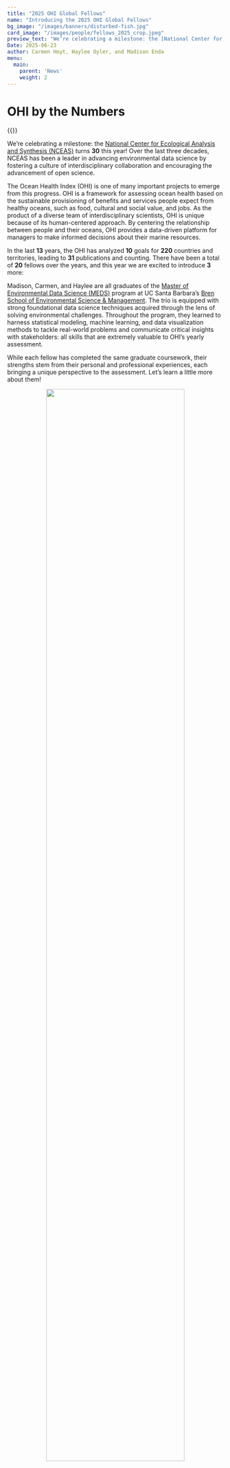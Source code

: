 ```yaml
---
title: "2025 OHI Global Fellows"
name: "Introducing the 2025 OHI Global Fellows"
bg_image: "/images/banners/disturbed-fish.jpg"
card_image: "/images/people/fellows_2025_crop.jpeg"
preview_text: "We’re celebrating a milestone: the [National Center for Ecological Analysis and Synthesis (NCEAS) turns **30** this year! Over the last three decades, NCEAS has been a leader in advancing environmental data science..."
Date: 2025-06-23
author: Carmen Hoyt, Haylee Oyler, and Madison Enda
menu:
  main:
    parent: 'News'
    weight: 2
---
```

# OHI by the Numbers

{{<newsHead>}}

We’re celebrating a milestone: the [National Center for Ecological Analysis and Synthesis (NCEAS)](https://www.nceas.ucsb.edu/) turns **30** this year! Over the last three decades, NCEAS has been a leader in advancing environmental data science by fostering a culture of interdisciplinary collaboration and encouraging the advancement of open science.  

The Ocean Health Index (OHI) is one of many important projects to emerge from this progress. OHI is a framework for assessing ocean health based on the sustainable provisioning of benefits and services people expect from healthy oceans, such as food, cultural and social value, and jobs. As the product of a diverse team of interdisciplinary scientists, OHI is unique because of its human-centered approach. By centering the relationship between people and their oceans, OHI provides a data-driven platform for managers to make informed decisions about their marine resources.

In the last **13** years, the OHI has analyzed **10** goals for **220** countries and territories, leading to **31** publications and counting. There have been a total of **20** fellows over the years, and this year we are excited to introduce **3** more: 

Madison, Carmen, and Haylee are all graduates of the [Master of Environmental Data Science (MEDS)](https://bren.ucsb.edu/masters-programs/master-environmental-data-science) program at UC Santa Barbara’s [Bren School of Environmental Science & Management](https://bren.ucsb.edu/). The trio is equipped with strong foundational data science techniques acquired through the lens of solving environmental challenges. Throughout the program, they learned to harness statistical modeling, machine learning, and data visualization methods to tackle real-world problems and communicate critical insights with stakeholders: all skills that are extremely valuable to OHI’s yearly assessment.

While each fellow has completed the same graduate coursework, their strengths stem from their personal and professional experiences, each bringing a unique perspective to the assessment. Let’s learn a little more about them!


<center>

<img src="/images/people/fellows_2025.jpg" style="width: 80%; height: 80%"/>

</center>

<br>

## Question 1

> What drew you to the Ocean Health Index, and what are you excited to learn? 

<br>

**Carmen:** 
I was drawn to the Ocean Health Index as a way to merge my past experiences with marine biology and my new technical skills. Having been on the data collection side for many years, I am eager to see how an analysis-driven approach to sustainability works and how this framework can be applied to other areas of ocean conservation. I am excited to learn about all the different data sources and what the best practices are for documenting and sharing open-source code in a clean, concise way!

**Haylee:** 
Many things drew me to OHI, but the biggest was its human-centered approach to score calculation. As a scientist interested in interdisciplinary work, OHI seemed like the perfect example of using data science skills to support solutions for communities. I’m excited to peek behind the scenes and understand the details of exactly how a score with as many sources as this is calculated. 

**Madison:** 
After participating in the MEDS program, I was so proud of our team’s capstone work, and wondered how exactly it would be used by environmental managers and researchers to help coastal communities. I realized that organizations like OHI were able to take huge amounts of valuable data like ours, and synthesize an end product that resonates with people the world over. When my professors from Bren and NCEAS mentioned the fellowship, I jumped at the chance to use my new found skills for a good cause! I feel beyond honored to be a part of such an incredible group, and can’t wait to learn more about geospatial analysis, discover new variables I can incorporate into marine ecosystem models, and to see what challenges and learning experiences await us!


## Question 2

> What is something you have found interesting and want to recommend to others?

<br>

**Carmen:** 
Whenever I need a break from the computer screen, I like to take a walk and listen to a new episode of [Ologies](https://www.alieward.com/ologies) by Allie Ward! There are no shortage of episodes, and you may even recognize NCEAS's very own [Ben Halpern](https://www.alieward.com/ologies/aquacultureecology)!

**Haylee:** 
I couldn’t pick one thing, so I made a list of my recent ocean-adjacent things that have been bringing me joy lately. The graphic novel [Anzuelo](https://www.simonandschuster.com/books/Anzuelo/Emma-Rios/9798368809267) by Emma Rios, the album [At the Beach in Every Life](https://youtube.com/playlist?list=PLm8ILOHjnsk6zFfvMEUO7Lt5Ip6F08ZwJ&si=oYcA0c63OJV9xeyg) by Gigi Perez, and the poem [I Go Down to the Shore](https://www.goodreads.com/quotes/677855-i-go-down-to-the-shore-i-go-down-to) by Mary Oliver. 

**Madison:** 
I recently picked up a cookbook by Clarice Lam called “[Breaking Bao](https://claricelam.com/)”. It’s full of playful, lighthearted takes on classic bakes, where the chef combines flavors and ingredients predominately from east, southeast, and central Asia with baking techniques from all over the world. All of the bakes and snacks look absolutely incredible, and I can’t wait to try them out, but I also felt really inspired by Chef Lam’s story. Born in LA, raised in Hong Kong with her family, and traveling all over the world for her career, she had trouble expressing herself as she felt alienated and typecast for her looks and lifestyle. Struggling to find a place she fit in, she decided to become a chef to share her culture with others, to “make the unfamiliar familiar and approachable” while still maintaining her unique voice. I personally really resonated with her statement “if food is all connected, then people certainly must be too”, as it's the same way I feel about people all over the world and our connection to the oceans. Maybe it’s a bit silly to read so deeply into a recipe for ‘Matcha-Azuki Mont Blanc’, but I highly recommend letting yourself get a bit silly with this book, and enjoy this delicious and goofy love letter to global cuisine!


## Question 3

> What is something people wouldn’t know about you from your professional profile?

<br>

**Carmen:**
Most people don’t know that I love vintage cars and film cameras! My latest obsession is documenting all the old cars around my neighborhood here in Santa Barbara with a Minolta X-370. My favorite cars to spot are Toyota Land Cruisers and any iteration of the Volkswagen bus!

**Haylee:** 
I’m a big journaler! I have over a dozen journals from the past 8 years and they’re some of my most treasured possessions. The content varies wildly, but my favorite entries are from fun adventures with friends. I always record more details than I can remember, and it’s a pleasant surprise to relive those moments that had escaped my memory. 

**Madison:** 
I am a pretty avid Dungeons & Dragons player, and have been in the same campaign for about 5 years now! I’ve always really enjoyed story telling, and in my free time I love writing novels and short stories, but building a story with a bunch of your friends is a special kind of magic lol! We all enjoy having a day set aside where we get to relax, be creative, and have fun as a group. Incidentally, I’ve got a pretty big dice collection going, and I love showing it off any chance I get. If you're in the market for cute dice, I recommend Fennek & Finch! They’re a small business with affordable options and really unique designs, especially the gemstone ones! [Check them out here!](https://fennekandfinch.com/) 


## Question 4

>If you could have one superpower, what would it be?

<br>

**Carmen:** 
If you hadn’t already guessed, I would pick the ability to breath underwater! Then I could spend endless amounts of time exploring the reefs surrounding my favorite islands or the kelp forests here on the California coast.

**Haylee:**
Teleportation. I love to travel and it would be so cool to be able to visit new places without the hassle and cost of transportation. 

**Madison:** 
I’ve always wanted to have healing magic, like a Paladin or Cleric in Dungeons & Dragons! It would be incredible to wave my hand and restore an entire reef that had been bleached, a coastline that’s eroded away, or people that have been hurt. It would definitely make restoration projects a lot easier lol.
